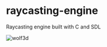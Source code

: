 # raycasting-engine
Raycasting engine built with C and SDL

![wolf3d](https://user-images.githubusercontent.com/55792158/158028124-b529a106-e630-464f-9568-98ef70be588c.jpg)
